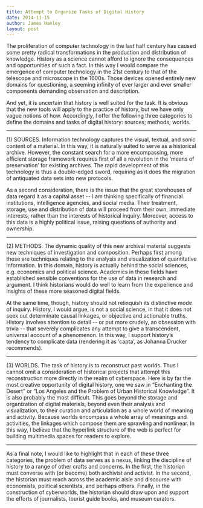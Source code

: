 ```yaml
---
title: Attempt to Organize Tasks of Digital History
date: 2014-11-15
author: James Hanley
layout: post
---
```


The proliferation of computer technology in the last half century has caused some pretty radical transformations in the production and distribution of knowledge. History as a science cannot afford to ignore the consequences and opportunities of such a fact. In this way I would compare the emergence of computer technology in the 21st century to that of the telescope and microscope in the 1600s. Those devices opened entirely new domains for questioning, a seeming infinity of ever larger and ever smaller components demanding observation and description.

And yet, it is uncertain that history is well suited for the task. It is obvious that the new tools will apply to the practice of history, but we have only vague notions of how. Accordingly, I offer the following three categories to define the domains and tasks of digital history: sources; methods; worlds.

---------------------------------------------------------

(1) SOURCES. Information technology captures the visual, textual, and sonic content of a material. In this way, it is naturally suited to serve as a historical archive. However, the constant search for a more encompassing, more efficient storage framework requires first of all a revolution in the ‘means of preservation’ for existing archives. The rapid development of this technology is thus a double-edged sword, requiring as it does the migration of antiquated data sets into new protocols.

As a second consideration, there is the issue that the great storehouses of data regard it as a capital asset -- I am thinking specifically of financial institutions, intelligence agencies, and social media. Their treatment, storage, use and distribution of data will proceed from their own, immediate interests, rather than the interests of historical inquiry. Moreover, access to this data is a highly political issue, raising questions of authority and ownership.

---------------------------------------------------------

(2) METHODS. The dynamic quality of this new archival material suggests new techniques of investigation and composition. Perhaps first among these are techniques relating to the analysis and visualization of quantitative information. In this domain, history is actually behind the social sciences, e.g. economics and political science. Academics in these fields have established sensible conventions for the use of data in research and argument. I think historians would do well to learn from the experience and insights of these more seasoned digital fields.

At the same time, though, history should not relinquish its distinctive mode of inquiry. History, I would argue, is not a social science, in that it does not seek out determinate causal linkages, or objective and actionable truths. History involves attention to detail -- or put more crudely, an obsession with trivia -- that severely complicates any attempt to give a transcendent, universal account of a phenomenon. In this way, I support history’s tendency to complicate data (rendering it as ‘capta’, as Johanna Drucker recommends).

---------------------------------------------------------

(3) WORLDS. The task of history is to reconstruct past worlds. Thus I cannot omit a consideration of historical projects that attempt this reconstruction more directly in the realm of cyberspace. Here is by far the most creative opportunity of digital history, one we saw in “Enchanting the Desert” or “Los Angeles and the Problem of Urban Historical Knowledge”. It is also probably the most difficult. This goes beyond the storage and organization of digital materials, beyond even their analysis and visualization, to their curation and articulation as a whole world of meaning and activity. Because worlds encompass a whole array of meanings and activities, the linkages which compose them are sprawling and nonlinear. In this way, I believe that the hyperlink structure of the web is perfect for building multimedia spaces for readers to explore.

---------------------------------------------------------

As a final note, I would like to highlight that in each of these three categories, the problem of data serves as a nexus, linking the discipline of history to a range of other crafts and concerns. In the first, the historian must converse with (or become) both archivist and activist. In the second, the historian must reach across the academic aisle and discourse with economists, political scientists, and perhaps others. Finally, in the construction of cyberworlds, the historian should draw upon and support the efforts of journalists, tourist guide books, and museum curators.
